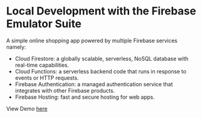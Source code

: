 # Local Development with the Firebase Emulator Suite
A simple online shopping app powered by multiple Firebase services namely:

<ul>
  <li>Cloud Firestore: a globally scalable, serverless, NoSQL database with real-time capabilities.</li>
  <li>Cloud Functions: a serverless backend code that runs in response to events or HTTP requests.</li>
  <li>Firebase Authentication: a managed authentication service that integrates with other Firebase products.</li>
  <li>Firebase Hosting: fast and secure hosting for web apps.</li>
</ul>
View Demo <a href="https://github.com/Aaron-k12/local-firestore-emulator/assets/107159092/c5fbc517-128f-480c-86ef-fdd3c7c214cc">here</a>






